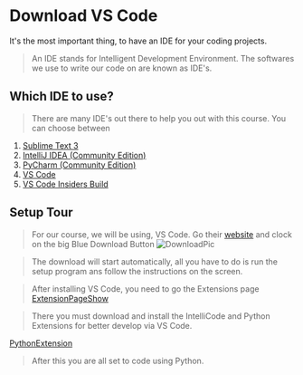 # Download VS Code

It's the most important thing, to have an IDE for your coding projects.

> An IDE stands for Intelligent Development Environment. The softwares we use to write our code on are known as IDE's.

## Which IDE to use?

> There are many IDE's out there to help you out with this course. You can choose between

1. [Sublime Text 3](https://www.sublimetext.com/3)
2. [IntelliJ IDEA (Community Edition)](https://www.jetbrains.com/idea/)
3. [PyCharm (Community Edition)](https://www.jetbrains.com/pycharm/download/#section=windows)
4. [VS Code](https://code.visualstudio.com/)
5. [VS Code Insiders Build](https://code.visualstudio.com/insiders/)

## Setup Tour

> For our course, we will be using, VS Code.
> Go their [website](https://code.visualstudio.com/) and clock on the big Blue Download Button
> ![DownloadPic](https://media.discordapp.net/attachments/809838525377413161/814570151822229514/unknown.png?width=858&height=402)

> The download will start automatically, all you have to do is run the setup program ans follow the instructions on the screen.

> After installing VS Code, you need to go the Extensions page
> [ExtensionPageShow](https://media.discordapp.net/attachments/809838525377413161/814570943903957062/unknown.png?width=104&height=400)

> There you must download and install the IntelliCode and Python Extensions for better develop via VS Code.

[PythonExtension](https://media.discordapp.net/attachments/809838525377413161/814571608907841636/unknown.png?width=883&height=402)

> After this you are all set to code using Python.
